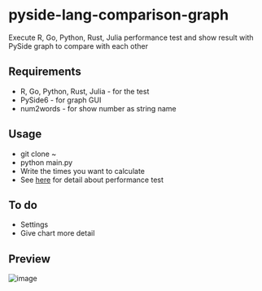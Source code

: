 # pyside-lang-comparison-graph
Execute R, Go, Python, Rust, Julia performance test and show result with PySide graph to compare with each other

## Requirements
* R, Go, Python, Rust, Julia - for the test
* PySide6 - for graph GUI
* num2words - for show number as string name

## Usage
* git clone ~
* python main.py
* Write the times you want to calculate
* See <a href="https://github.com/yjg30737/high-performance-lang-comparison.git">here</a> for detail about performance test

## To do
* Settings
* Give chart more detail

## Preview

![image](https://user-images.githubusercontent.com/55078043/194853301-83c1e399-aa4d-463e-83e2-8b8bcc5c0483.png)
